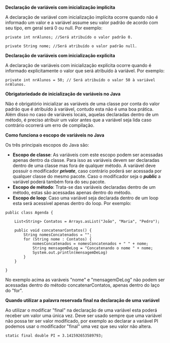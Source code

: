 **Declaração de variáveis com inicialização implícita**

A declaração de variável com inicialização implícita ocorre quando não é informado um valor
e a variável assume seu valor padrão de acordo com seu tipo, em geral será 0 ou null. Por
exemplo:
```
private int nrAlunos; //Será atribuído o valor padrão 0.
```
```
private String nome; //Será atribuído o valor padrão null.
```

**Declaração de variáveis com inicialização explícita**

A declaração de variáveis com inicialização explícita ocorre quando é informado explicitamente
o valor que será atribuído à variável. Por exemplo:

```
private int nrAlunos = 50; // Será atribuído o valor 50 à variável nrAlunos.
```

**Obrigatoriedade de inicialização de variáveis no Java**

Não é obrigatório inicializar as variáveis de uma classe por conta do valor padrão que é
atribuído à variável, contudo esta não é uma boa prática. 
Além disso no caso de variáveis locais, aquelas declaradas dentro de um método,
é preciso atribuir um valor antes que a variável seja lida caso contrário ocorrerá um erro 
de compilação.  

**Como funciona o escopo de variáveis no Java**

Os três principais escopos do Java são:

 - **Escopo de classe**: As variáveis com este escopo podem ser acessadas apenas dentro da
  classe. Para isso as variáveis devem ser declaradas dentro de uma classe mas fora de qualquer
  método. A variável deve possuir o modificador ***private***, caso contrário poderá ser
  acessada por qualquer classe do mesmo pacote. Caso o modificador seja o ***public*** a 
  variável poderá também fora do seu pacote. 
 - **Escopo de método**: Trata-se das variáveis declaradas dentro de um método, estas são
  acessadas apenas dentro do método.
 - **Escopo de loop**: Caso uma variável seja declarada dentro de um loop esta será acessível
 apenas dentro do loop. Por exemplo:

```
public class Agenda {

    List<String> Contatos = Arrays.asList("João", "Maria", "Pedro");

    public void concatenarContatos() {
        String nomesConcatenados = "";
        for (String nome : Contatos) {            
            nomesConcatenados = nomesConcatenados + " " + nome;
            String mensagemDeLog = "Concatenando o nome " + nome;
            System.out.println(mensagemDeLog)
        }        
    }

}
```

No exemplo acima as varáveis "nome" e "mensagemDeLog" não podem ser acessadas dentro do 
método concatenarContatos, apenas dentro do laço do "for".

**Quando utilizar a palavra reservada final na declaração de uma variável**

Ao utilizar o modificar "final" na declaração de uma variável esta poderá receber um valor
uma única vez. Deve ser usado sempre que uma variável não possa ter ser valor modificado, por
exemplo ao declarar a variável PI podemos usar o modificador "final" uma vez que seu valor
não altera.

```
static final double PI = 3.141592653589793;
```